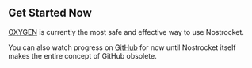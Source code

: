 ## Get Started Now
[OXYGEN](https://nostrocket.github.io/oxygen) is currently the most safe and effective way to use Nostrocket.

You can also watch progress on [GitHub](https://github.com/nostrocket) for now until Nostrocket itself makes the entire concept of GitHub obsolete.
